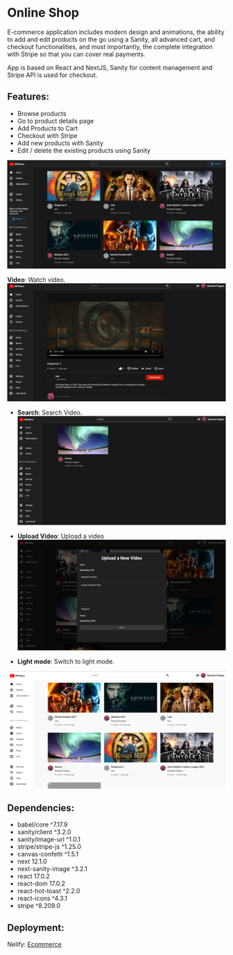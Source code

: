 # Online Shop

E-commerce application includes modern design and animations, the ability to add and edit products on the go using a Sanity, all advanced cart, and checkout functionalities, and most importantly, the complete integration with Stripe so that you can cover real payments.

App is based on React and NextJS, Sanity for content management and Stripe API is used for checkout.


## Features:
- Browse products
- Go to product details page
- Add Products to Cart
- Checkout with Stripe
- Add new products with Sanity
- Edit / delete the existing products using Sanity


!["Home Page"](https://github.com/MustafaPaigeer/videoSharingApp/blob/master/client/public/screenshots/1.png)

**Video**: Watch video.
!["Video Page"](https://github.com/MustafaPaigeer/videoSharingApp/blob/master/client/public/screenshots/2.png)

- **Search**: Search Video.
  !["Search Video"](https://github.com/MustafaPaigeer/videoSharingApp/blob/master/client/public/screenshots/3.png)

- **Upload Video**: Upload a video
  !["upload a video"](https://github.com/MustafaPaigeer/videoSharingApp/blob/master/client/public/screenshots/4.png)

- **Light mode**: Switch to light mode.

!["Light mode"](https://github.com/MustafaPaigeer/videoSharingApp/blob/master/client/public/screenshots/5.png)

## Dependencies:

- babel/core ^7.17.9
- sanity/client ^3.2.0
- sanity/image-url ^1.0.1
- stripe/stripe-js ^1.25.0
- canvas-confetti ^1.5.1
- next 12.1.0
- next-sanity-image ^3.2.1
- react 17.0.2
- react-dom 17.0.2
- react-hot-toast ^2.2.0
- react-icons ^4.3.1
- stripe ^8.209.0


## Deployment:
Nelify:
[Ecommerce]()


